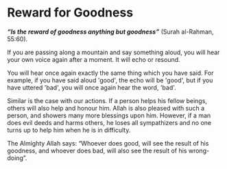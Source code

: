 Reward for Goodness
===================

***“Is the reward of goodness anything but goodness”*** (Surah
al-Rahman, 55:60).

If you are passing along a mountain and say something aloud, you will
hear your own voice again after a moment. It will echo or resound.

You will hear once again exactly the same thing which you have said. For
example, if you have said aloud 'good', the echo will be 'good', but if
you have uttered 'bad', you will once again hear the word, 'bad'.

Similar is the case with our actions. If a person helps his fellow
beings, others will also help and honour him. Allah is also pleased with
such a person, and showers many more blessings upon him. However, if a
man does evil deeds and harms others, he loses all sympathizers and no
one turns up to help him when he is in difficulty.

The Almighty Allah says: “Whoever does good, will see the result of his
goodness, and whoever does bad, will also see the result of his
wrong-doing”.


